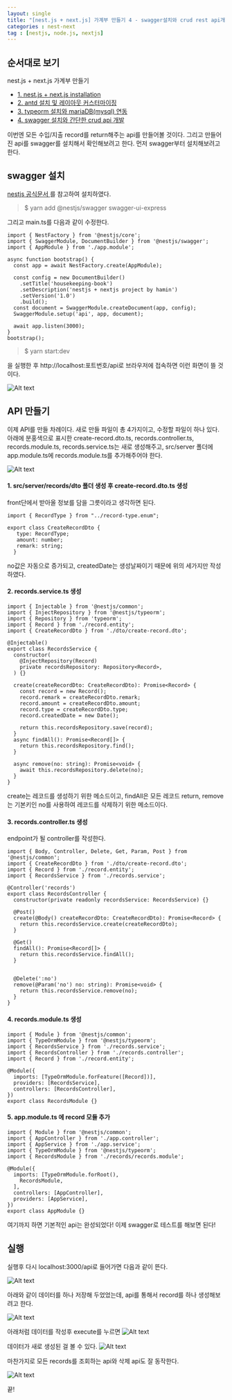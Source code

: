 ```yaml
---
layout: single
title: "[nest.js + next.js] 가계부 만들기 4 - swagger설치와 crud rest api개발"
categories : nest-next
tag : [nestjs, node.js, nextjs]
---
```


## 순서대로 보기
nest.js + next.js 가계부 만들기                                            
- [1. nest.js + next.js installation](https://iamhmin.github.io/nest-next/housekeeping-book-1/) 
- [2. antd 설치 및 레이아웃 커스터마이징 ](https://iamhmin.github.io/nest-next/housekeeping-book-2/)       
- [3. typeorm 설치와 mariaDB(mysql) 연동 ](https://iamhmin.github.io/nest-next/housekeeping-book-3/) 
- [4. swagger 설치와 간단한 crud api 개발 ](https://iamhmin.github.io/nest-next/housekeeping-book-4/)  


이번엔 모든 수입/지출 record를 return해주는 api를 만들어볼 것이다. 
그리고 만들어진 api를 swagger를 설치해서 확인해보려고 한다. 
먼저 swagger부터 설치해보려고 한다.

## swagger 설치

[ nestjs 공식문서 ](https://docs.nestjs.com/openapi/introduction#setup-options/)를 참고하여 설치하였다.

>$ yarn add @nestjs/swagger swagger-ui-express

그리고 main.ts를 다음과 같이 수정한다.

```
import { NestFactory } from '@nestjs/core';
import { SwaggerModule, DocumentBuilder } from '@nestjs/swagger';
import { AppModule } from './app.module';

async function bootstrap() {
  const app = await NestFactory.create(AppModule);

  const config = new DocumentBuilder()
    .setTitle('housekeeping-book')
    .setDescription('nestjs + nextjs project by hamin')
    .setVersion('1.0')
    .build();
  const document = SwaggerModule.createDocument(app, config);
  SwaggerModule.setup('api', app, document);

  await app.listen(3000);
}
bootstrap();

```


>$ yarn start:dev

을 실행한 후 http://localhost:포트번호/api로 브라우저에 접속하면 이런 화면이 뜰 것이다.

![Alt text](/assets/images/20220527_113127956.png)



## API 만들기
이제 API를 만들 차례이다. 새로 만들 파일이 총 4가지이고, 수정할 파일이 하나 있다.
아래에 분홍색으로 표시한 create-record.dto.ts, records.controller.ts, records.module.ts, records.service.ts는 새로 생성해주고, src/server 폴더에 app.module.ts에 records.module.ts를 추가해주어야 한다.

![Alt text](/assets/images/20220527_120547492.png)

#### 1. src/server/records/dto 폴더 생성 후 create-record.dto.ts 생성
front단에서 받아올 정보를 담을 그릇이라고 생각하면 된다. 

```
import { RecordType } from "../record-type.enum";

export class CreateRecordDto {
   type: RecordType;
   amount: number;
   remark: string;
  }
```

no값은 자동으로 증가되고, createdDate는 생성날짜이기 때문에 위의 세가지만 작성하였다.

#### 2. records.service.ts 생성

```
import { Injectable } from '@nestjs/common';
import { InjectRepository } from '@nestjs/typeorm';
import { Repository } from 'typeorm';
import { Record } from './record.entity';
import { CreateRecordDto } from './dto/create-record.dto';

@Injectable()
export class RecordsService {
  constructor(
    @InjectRepository(Record)
    private recordsRepository: Repository<Record>,
  ) {}

  create(createRecordDto: CreateRecordDto): Promise<Record> {
    const record = new Record();
    record.remark = createRecordDto.remark;
    record.amount = createRecordDto.amount;
    record.type = createRecordDto.type;
    record.createdDate = new Date();

    return this.recordsRepository.save(record);
  }
  async findAll(): Promise<Record[]> {
    return this.recordsRepository.find();
  }

  async remove(no: string): Promise<void> {
    await this.recordsRepository.delete(no);
  }
}
```

create는 레코드를 생성하기 위한 메소드이고, findAll은 모든 레코드 return, remove는 기본키인 no를 사용하여 레코드를 삭제하기 위한 메소드이다.


#### 3. records.controller.ts 생성
endpoint가 될 controller를 작성한다.

```
import { Body, Controller, Delete, Get, Param, Post } from '@nestjs/common';
import { CreateRecordDto } from './dto/create-record.dto';
import { Record } from './record.entity';
import { RecordsService } from './records.service';

@Controller('records')
export class RecordsController {
  constructor(private readonly recordsService: RecordsService) {}

  @Post()
  create(@Body() createRecordDto: CreateRecordDto): Promise<Record> {
    return this.recordsService.create(createRecordDto);
  }

  @Get()
  findAll(): Promise<Record[]> {
    return this.recordsService.findAll();
  }


  @Delete(':no')
  remove(@Param('no') no: string): Promise<void> {
    return this.recordsService.remove(no);
  }
}
```

#### 4. records.module.ts 생성

```
import { Module } from '@nestjs/common';
import { TypeOrmModule } from '@nestjs/typeorm';
import { RecordsService } from './records.service';
import { RecordsController } from './records.controller';
import { Record } from './record.entity';

@Module({
  imports: [TypeOrmModule.forFeature([Record])],
  providers: [RecordsService],
  controllers: [RecordsController],
})
export class RecordsModule {}
```

#### 5. app.module.ts 에 record 모듈 추가

```
import { Module } from '@nestjs/common';
import { AppController } from './app.controller';
import { AppService } from './app.service';
import { TypeOrmModule } from '@nestjs/typeorm';
import { RecordsModule } from './records/records.module';

@Module({
  imports: [TypeOrmModule.forRoot(), 
    RecordsModule,
  ],
  controllers: [AppController],
  providers: [AppService],
})
export class AppModule {}

```

여기까지 하면 기본적인 api는 완성되었다! 이제 swagger로 테스트를 해보면 된다!

## 실행

실행후 다시 localhost:3000/api로 들어가면 다음과 같이 뜬다.

![Alt text](/assets/images/20220527_122853886.png)

아래와 같이 데이터를 하나 저장해 두었었는데, api를 통해서 record를 하나 생성해보려고 한다.

![Alt text](/assets/images/20220527_122315233.png)

아래처럼 데이터를 작성후 execute를 누르면
![Alt text](/assets/images/20220527_123004171.png)

데이터가 새로 생성된 걸 볼 수 있다.
![Alt text](/assets/images/20220527_122516149.png)

마찬가지로 모든 records를 조회하는 api와 삭제 api도 잘 동작한다.

![Alt text](/assets/images/20220527_123711381.png)


끝!



